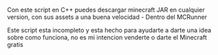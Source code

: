 Con este script en C++ puedes descargar minecraft JAR en cualquier version, con sus assets a una buena velocidad - Dentro del MCRunner

Este script esta incompleto y esta hecho para ayudarte a darte una idea sobre como funciona, no es mi intencion venderte o darte el Minecraft gratis
